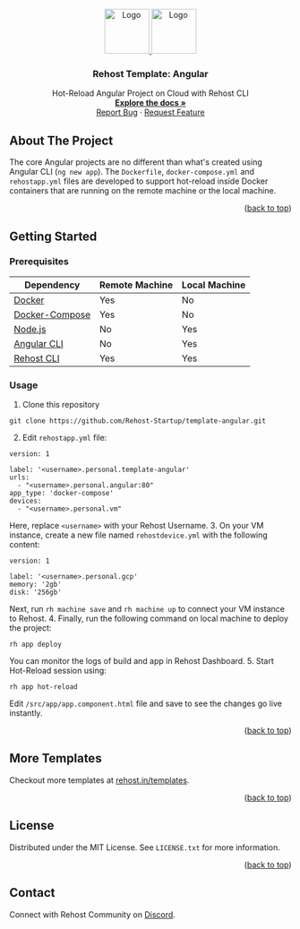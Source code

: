 <div id="top"></div>
<!-- PROJECT LOGO -->
<br />
<div align="center">
  <a href="https://rehost.in/assets/images/logo.svg">
    <img src="https://rehost.in/assets/images/logo.svg" alt="Logo" width="80" height="80">
    <img src="https://rehost.in/assets/images/AngularJS-Shield.svg" alt="Logo" width="80" height="80">
  </a>

<h3 align="center">Rehost Template: Angular</h3>
  <p align="center">
    Hot-Reload Angular Project on Cloud with Rehost CLI
    <br />
    <a href="https://docs.rehost.in/#/getting-started/quickstart"><strong>Explore the docs »</strong></a>
    <br />
    <a href="https://github.com/Rehost-Startup/template-angular/issues">Report Bug</a>
    ·
    <a href="https://github.com/Rehost-Startup/template-angular/issues">Request Feature</a>
  </p>
</div>

<!-- ABOUT THE PROJECT -->
## About The Project

The core Angular projects are no different than what's created using Angular CLI (`ng new app`). The `Dockerfile`, `docker-compose.yml` and `rehostapp.yml` files are developed to support hot-reload inside Docker containers that are running on the remote machine or the local machine.

<p align="right">(<a href="#top">back to top</a>)</p>

<!-- GETTING STARTED -->
## Getting Started

### Prerequisites

Dependency | Remote Machine | Local Machine |
--- | --- | --- |
[Docker](https://docs.docker.com/get-docker/) | Yes | No |
[Docker-Compose](https://docs.docker.com/compose/install/) | Yes | No |
[Node.js](https://nodejs.org/en/) | No | Yes |
[Angular CLI](https://angular.io/cli) | No| Yes |
[Rehost CLI](https://docs.rehost.in/#/getting-started/installation) | Yes | Yes |

### Usage

1. Clone this repository
```
git clone https://github.com/Rehost-Startup/template-angular.git
```
2. Edit `rehostapp.yml` file:
```
version: 1

label: '<username>.personal.template-angular'
urls:
  - "<username>.personal.angular:80"
app_type: 'docker-compose'
devices:
  - "<username>.personal.vm"
```
Here, replace `<username>` with your Rehost Username.
3. On your VM instance, create a new file named `rehostdevice.yml` with the following content:
```
version: 1

label: '<username>.personal.gcp'
memory: '2gb'
disk: '256gb'
```
Next, run `rh machine save` and `rh machine up` to connect your VM instance to Rehost.
4. Finally, run the following command on local machine to deploy the project:
```
rh app deploy
```
You can monitor the logs of build and app in Rehost Dashboard.
5. Start Hot-Reload session using:
```
rh app hot-reload
```
Edit `/src/app/app.component.html` file and save to see the changes go live instantly.
<p align="right">(<a href="#top">back to top</a>)</p>

<!-- USAGE EXAMPLES -->
## More Templates

Checkout more templates at [rehost.in/templates](https://rehost.in/templates).

<p align="right">(<a href="#top">back to top</a>)</p>

<!-- LICENSE -->
## License

Distributed under the MIT License. See `LICENSE.txt` for more information.

<p align="right">(<a href="#top">back to top</a>)</p>

<!-- CONTACT -->
## Contact

Connect with Rehost Community on [Discord](https://discord.gg/RnkBxDJJhQ).
